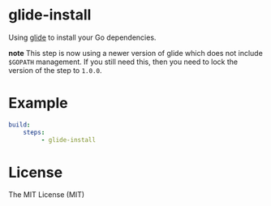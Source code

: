 # glide-install

Using [glide](https://github.com/Masterminds/glide) to install your Go
dependencies.

**note** This step is now using a newer version of glide which does not
include `$GOPATH` management. If you still need this, then you need to lock the
version of the step to `1.0.0`.

# Example

```yaml
build:
    steps:
         - glide-install
```

# License

The MIT License (MIT)
